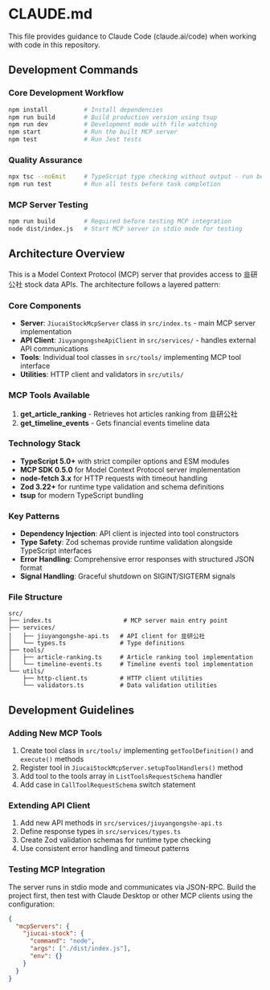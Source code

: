 # CLAUDE.md

This file provides guidance to Claude Code (claude.ai/code) when working with code in this repository.

## Development Commands

### Core Development Workflow
```bash
npm install          # Install dependencies
npm run build        # Build production version using tsup
npm run dev          # Development mode with file watching
npm start            # Run the built MCP server
npm test             # Run Jest tests
```

### Quality Assurance
```bash
npx tsc --noEmit     # TypeScript type checking without output - run before commits
npm run test         # Run all tests before task completion
```

### MCP Server Testing
```bash
npm run build        # Required before testing MCP integration
node dist/index.js   # Start MCP server in stdio mode for testing
```

## Architecture Overview

This is a Model Context Protocol (MCP) server that provides access to 韭研公社 stock data APIs. The architecture follows a layered pattern:

### Core Components
- **Server**: `JiucaiStockMcpServer` class in `src/index.ts` - main MCP server implementation
- **API Client**: `JiuyangongsheApiClient` in `src/services/` - handles external API communications
- **Tools**: Individual tool classes in `src/tools/` implementing MCP tool interface
- **Utilities**: HTTP client and validators in `src/utils/`

### MCP Tools Available
1. **get_article_ranking** - Retrieves hot articles ranking from 韭研公社
2. **get_timeline_events** - Gets financial events timeline data

### Technology Stack
- **TypeScript 5.0+** with strict compiler options and ESM modules
- **MCP SDK 0.5.0** for Model Context Protocol server implementation
- **node-fetch 3.x** for HTTP requests with timeout handling
- **Zod 3.22+** for runtime type validation and schema definitions
- **tsup** for modern TypeScript bundling

### Key Patterns
- **Dependency Injection**: API client is injected into tool constructors
- **Type Safety**: Zod schemas provide runtime validation alongside TypeScript interfaces
- **Error Handling**: Comprehensive error responses with structured JSON format
- **Signal Handling**: Graceful shutdown on SIGINT/SIGTERM signals

### File Structure
```
src/
├── index.ts                    # MCP server main entry point
├── services/
│   ├── jiuyangongshe-api.ts   # API client for 韭研公社
│   └── types.ts               # Type definitions
├── tools/
│   ├── article-ranking.ts     # Article ranking tool implementation
│   └── timeline-events.ts     # Timeline events tool implementation
└── utils/
    ├── http-client.ts         # HTTP client utilities
    └── validators.ts          # Data validation utilities
```

## Development Guidelines

### Adding New MCP Tools
1. Create tool class in `src/tools/` implementing `getToolDefinition()` and `execute()` methods
2. Register tool in `JiucaiStockMcpServer.setupToolHandlers()` method
3. Add tool to the tools array in `ListToolsRequestSchema` handler
4. Add case in `CallToolRequestSchema` switch statement

### Extending API Client
1. Add new API methods in `src/services/jiuyangongshe-api.ts`
2. Define response types in `src/services/types.ts`
3. Create Zod validation schemas for runtime type checking
4. Use consistent error handling and timeout patterns

### Testing MCP Integration
The server runs in stdio mode and communicates via JSON-RPC. Build the project first, then test with Claude Desktop or other MCP clients using the configuration:

```json
{
  "mcpServers": {
    "jiucai-stock": {
      "command": "node",
      "args": ["./dist/index.js"],
      "env": {}
    }
  }
}
```